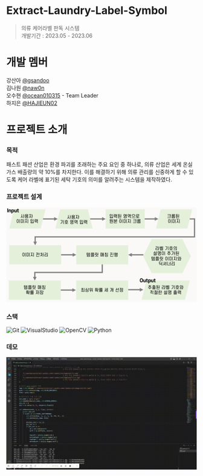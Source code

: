 # Extract-Laundry-Label-Symbol
> 의류 케어라벨 판독 시스템 <br>
개발기간 : 2023.05 - 2023.06

# 개발 멤버
 강산아 [@gsandoo](https://github.com/gsandoo) <br>
 김나원 [@naw0n](https://github.com/naw0n) <br>
 오수현 [@ocean010315](https://github.com/ocean010315) - Team Leader <br>
 하지은 [@HAJIEUN02](https://github.com/HAJIEUN02) <br>

# 프로젝트 소개
### 목적
패스트 패션 산업은 환경 파괴를 초래하는 주요 요인 중 하나로, 의류 산업은 세계 온실 가스 배출량의 약 10%를 차지한다. 이를 해결하기 위해 의류 관리를 신중하게 할 수 있도록 케어 라벨에 표기된 세탁 기호의 의미를 알려주는 시스템을 제작하였다. 

### 프로젝트 설계
<img src="resources/project intro_laundry label.png">

### 스택
![Git](https://img.shields.io/badge/git-F05032?style=for-the-badge&logo=git&logoColor=white)
![VisualStudio](https://img.shields.io/badge/visual%20studio-007ACC?style=for-the-badge&logo=visualstudiocode&logoColor=white)
![OpenCV](https://img.shields.io/badge/opencv-5c3ee8?style=for-the-badge&logo=opencv&logoColor=white)
![Python](https://img.shields.io/badge/python-3776AB?style=for-the-badge&logo=python&logoColor=white)

### 데모
<img src="resources/project demo_laundry label.gif">
